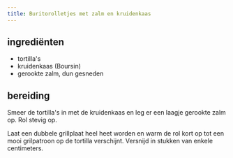 ```yaml
---
title: Buritorolletjes met zalm en kruidenkaas
---
```


## ingrediënten
* tortilla's
* kruidenkaas (Boursin)
* gerookte zalm, dun gesneden

##  bereiding 

Smeer de tortilla's in met de kruidenkaas en leg er een laagje gerookte zalm op. Rol stevig op.

Laat een dubbele grillplaat heel heet worden en warm de rol kort op tot een mooi grilpatroon op de tortilla verschijnt. Versnijd in stukken van enkele centimeters.

